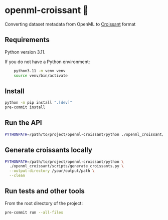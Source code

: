 # openml-croissant 🥐
Converting dataset metadata from OpenML to [Croissant](https://github.com/mlcommons/croissant) format

## Requirements
Python version 3.11.

If you do not have a Python environment:

```bash
    python3.11 -m venv venv
    source venv/bin/activate
```

## Install
```bash
python -m pip install ".[dev]"
pre-commit install
```

## Run the API

```bash
PYTHONPATH=/path/to/project/openml-croissant/python ./openml_croissant/scripts/web_api.py
```

## Generate croissants locally

```bash
PYTHONPATH=/path/to/project/openml-croissant/python \
  ./openml_croissant/scripts/generate_croissants.py \
  --output-directory /your/output/path \
  --clean
```

## Run tests and other tools
From the root directory of the project:
```bash
pre-commit run --all-files
```
